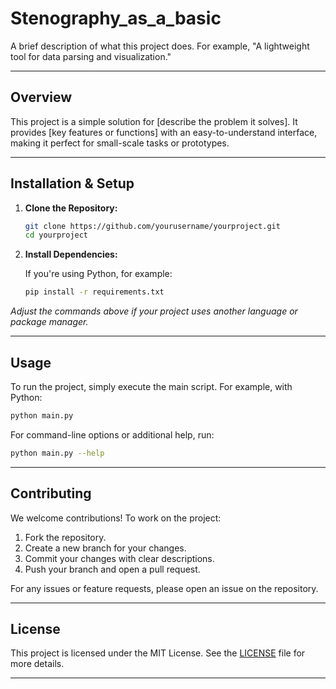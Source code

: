 # Stenography_as_a_basic

A brief description of what this project does. For example, "A lightweight tool for data parsing and visualization."

---

## Overview

This project is a simple solution for [describe the problem it solves]. It provides [key features or functions] with an easy-to-understand interface, making it perfect for small-scale tasks or prototypes.

---

## Installation & Setup

1. **Clone the Repository:**

   ```bash
   git clone https://github.com/yourusername/yourproject.git
   cd yourproject
   ```

2. **Install Dependencies:**

   If you're using Python, for example:

   ```bash
   pip install -r requirements.txt
   ```

*Adjust the commands above if your project uses another language or package manager.*

---

## Usage

To run the project, simply execute the main script. For example, with Python:

```bash
python main.py
```

For command-line options or additional help, run:

```bash
python main.py --help
```

---

## Contributing

We welcome contributions! To work on the project:

1. Fork the repository.
2. Create a new branch for your changes.
3. Commit your changes with clear descriptions.
4. Push your branch and open a pull request.

For any issues or feature requests, please open an issue on the repository.

---

## License

This project is licensed under the MIT License. See the [LICENSE](LICENSE) file for more details.

---

